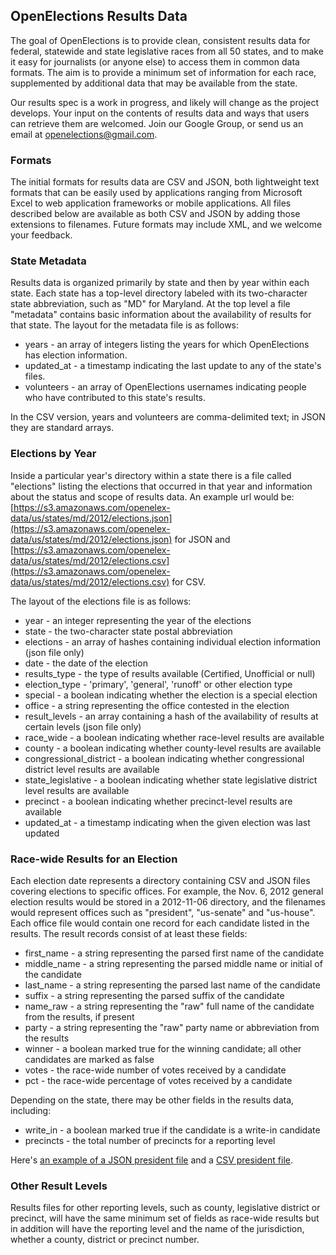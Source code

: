 ## OpenElections Results Data

The goal of OpenElections is to provide clean, consistent results data for federal, statewide and state legislative races from all 50 states, and to make it easy for journalists (or anyone else) to access them in common data formats. The aim is to provide a minimum set of information for each race, supplemented by additional data that may be available from the state.

Our results spec is a work in progress, and likely will change as the project develops. Your input on the contents of results data and ways that users can retrieve them are welcomed. Join our Google Group, or send us an email at openelections@gmail.com.

### Formats

The initial formats for results data are CSV and JSON, both lightweight text formats that can be easily used by applications ranging from Microsoft Excel to web application frameworks or mobile applications. All files described below are available as both CSV and JSON by adding those extensions to filenames. Future formats may include XML, and we welcome your feedback.

### State Metadata

Results data is organized primarily by state and then by year within each state. Each state has a top-level directory labeled with its two-character state abbreviation, such as "MD" for Maryland. At the top level a file "metadata" contains basic information about the availability of results for that state. The layout for the metadata file is as follows:

  * years - an array of integers listing the years for which OpenElections has election information.
  * updated_at - a timestamp indicating the last update to any of the state's files.
  * volunteers - an array of OpenElections usernames indicating people who have contributed to this state's results.
  
In the CSV version, years and volunteers are comma-delimited text; in JSON they are standard arrays.

### Elections by Year

Inside a particular year's directory within a state there is a file called "elections" listing the elections that occurred in that year and information about the status and scope of results data. An example url would be: [https://s3.amazonaws.com/openelex-data/us/states/md/2012/elections.json](https://s3.amazonaws.com/openelex-data/us/states/md/2012/elections.json) for JSON and [https://s3.amazonaws.com/openelex-data/us/states/md/2012/elections.csv](https://s3.amazonaws.com/openelex-data/us/states/md/2012/elections.csv) for CSV.

The layout of the elections file is as follows:

  * year - an integer representing the year of the elections
  * state - the two-character state postal abbreviation
  * elections - an array of hashes containing individual election information (json file only)
  * date - the date of the election
  * results_type - the type of results available (Certified, Unofficial or null)
  * election_type - 'primary', 'general', 'runoff' or other election type
  * special - a boolean indicating whether the election is a special election
  * office - a string representing the office contested in the election
  * result_levels - an array containing a hash of the availability of results at certain levels (json file only)
  * race_wide - a boolean indicating whether race-level results are available
  * county - a boolean indicating whether county-level results are available
  * congressional_district - a boolean indicating whether congressional district level results are available
  * state_legislative - a boolean indicating whether state legislative district level results are available
  * precinct - a boolean indicating whether precinct-level results are available
  * updated_at - a timestamp indicating when the given election was last updated
  
### Race-wide Results for an Election

Each election date represents a directory containing CSV and JSON files covering elections to specific offices. For example, the Nov. 6, 2012 general election results would be stored in a 2012-11-06 directory, and the filenames would represent offices such as "president", "us-senate" and "us-house". Each office file would contain one record for each candidate listed in the results. The result records consist of at least these fields:

  * first_name - a string representing the parsed first name of the candidate
  * middle_name - a string representing the parsed middle name or initial of the candidate
  * last_name - a string representing the parsed last name of the candidate
  * suffix - a string representing the parsed suffix of the candidate
  * name_raw - a string representing the "raw" full name of the candidate from the results, if present
  * party - a string representing the "raw" party name or abbreviation from the results
  * winner - a boolean marked true for the winning candidate; all other candidates are marked as false
  * votes - the race-wide number of votes received by a candidate
  * pct - the race-wide percentage of votes received by a candidate
  
Depending on the state, there may be other fields in the results data, including:

  * write_in - a boolean marked true if the candidate is a write-in candidate
  * precincts - the total number of precincts for a reporting level
  
Here's [an example of a JSON president file](https://s3.amazonaws.com/openelex-data/us/states/md/2012/2012-11-06/president.json) and a [CSV president file](https://s3.amazonaws.com/openelex-data/us/states/md/2012/2012-11-06/president.csv).
  
### Other Result Levels

Results files for other reporting levels, such as county, legislative district or precinct, will have the same minimum set of fields as race-wide results but in addition will have the reporting level and the name of the jurisdiction, whether a county, district or precinct number.